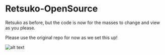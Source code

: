 # Retsuko-OpenSource

Retsuko as before, but the code is now for the masses to change and view as you please.

Please use the original repo for now as we set this up!

![alt text](https://librefinder.co.uk/images/Retsuko.png)
